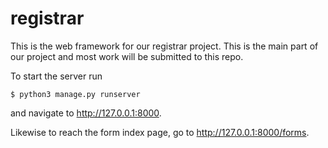 # registrar
This is the web framework for our registrar project. This is the main part of our project and most work will be submitted to this repo.

To start the server run

    $ python3 manage.py runserver

and navigate to http://127.0.0.1:8000.

Likewise to reach the form index page, go to http://127.0.0.1:8000/forms.

